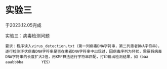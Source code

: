 # 实验三 #

于2023.12.05完成

实验三：病毒检测问题

    要求：程序读入virus_detection.txt（第一列病毒DNA字符串，第二列患者DNA字符串），逐行检测环状病毒DNA字符串是否在患者DNA字符串中出现过，因病毒序列为环状，需要将病毒DNA字符串的长度扩大2倍，用KMP算法进行字符串匹配，打印输出检测结果，如（baa     aaabbbba        YES）